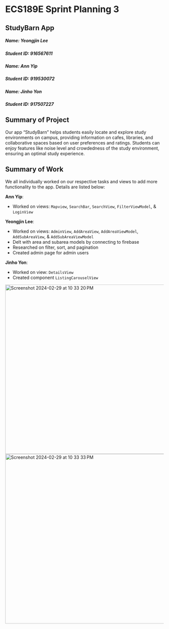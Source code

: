 # ECS189E Sprint Planning 3

## StudyBarn App

##### Name: Yeongjin Lee
##### Student ID: 916567611
##### Name: Ann Yip
##### Student ID: 919530072
##### Name: Jinho Yon
##### Student ID: 917507227

## Summary of Project
Our app “StudyBarn” helps students easily locate and explore study environments on campus, providing information on 
cafes, libraries, and collaborative spaces based on user preferences and ratings. Students can enjoy features like 
noise level and crowdedness of the study environment, ensuring an optimal study experience.

## Summary of Work
We all individually worked on our respective tasks and views to add more functionality to the app. Details are listed below:

**Ann Yip**: 
- Worked on views: `Mapview`, `SearchBar`, `SearchView`, `FilterViewModel`, & `LoginView`

**Yeongjin Lee**: 
- Worked on views: `AdminView`, `AddAreaView`, `AddAreaViewModel`, `AddSubAreaView`, & `AddSubAreaViewModel`
- Delt with area and subarea models by connecting to firebase
- Researched on filter, sort, and pagination
- Created admin page for admin users

**Jinho Yon**: 
- Worked on view:  `DetailsView` 
- Created component `ListingCarouselView`

<img width="538" alt="Screenshot 2024-02-29 at 10 33 20 PM" src="https://github.com/UCDCowShed/StudyBarn/assets/53095072/0fa64f4e-5505-4ff3-abd2-38501c4ce39f">
<img width="539" alt="Screenshot 2024-02-29 at 10 33 33 PM" src="https://github.com/UCDCowShed/StudyBarn/assets/53095072/1b1867f8-91c5-4c44-8169-29db42902090">


